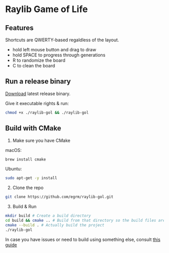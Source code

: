 # Raylib Game of Life

## Features

Shortcuts are QWERTY-based regaldless of the layout.

- hold left mouse button and drag to draw
- hold SPACE to progress through generations
- R to randomize the board
- C to clean the board

## Run a release binary
[Download](https://github.com/egrm/raylib-gol/releases) latest release binary.


Give it executable rights & run:
```bash
chmod +x ./raylib-gol && ./raylib-gol
```

## Build with CMake
1. Make sure you have CMake

macOS:
```bash
brew install cmake
```

Ubuntu:
```bash
sudo apt-get -y install
```

2. Clone the repo
```bash
git clone https://github.com/egrm/raylib-gol.git
```

3. Build & Run
```bash
mkdir build # Create a build directory
cd build && cmake .. # Build from that directory so the build files are in one place
cmake --build . # Actually build the project
./raylib-gol
```

In case you have issues or need to build using something else, consult
[this guide](https://github.com/raysan5/raylib/wiki/Working-with-CMake)
